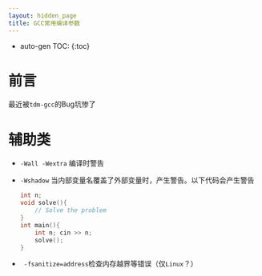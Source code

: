 ```yaml
---
layout: hidden_page
title: GCC常用编译参数
---
```


* auto-gen TOC:
{:toc}


# 前言

最近被`tdm-gcc`的Bug坑惨了



# 辅助类

-   `-Wall -Wextra` 编译时警告

-   `-Wshadow` 当内部变量名覆盖了外部变量时，产生警告。以下代码会产生警告

    ```c++
    int n;
    void solve(){
        // Solve the problem
    }
    int main(){
        int n; cin >> n;
        solve();
    }
    ```

-    ` -fsanitize=address`检查内存越界等错误（仅`Linux`？）
